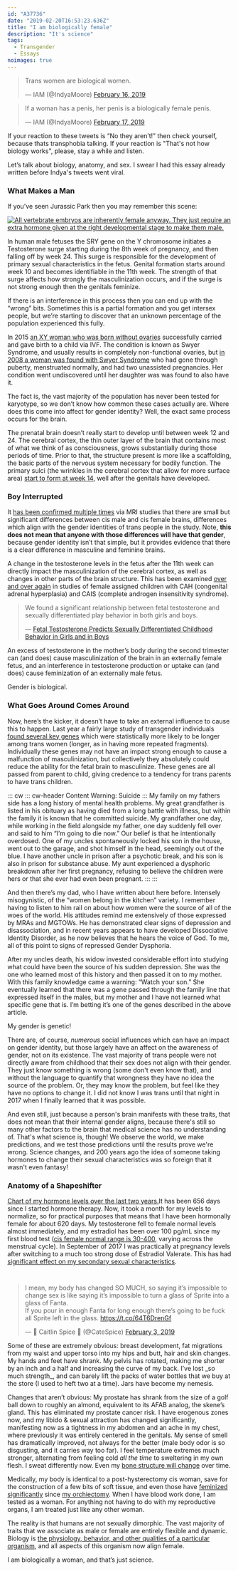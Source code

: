 ```yaml
---
id: "A37736"
date: "2019-02-20T16:53:23.636Z"
title: "I am biologically female"
description: "It's science"
tags:
  - Transgender
  - Essays
noimages: true
---
```

<div class="grid grid-row">
  <blockquote class="twitter-tweet" data-lang="en"><p lang="en" dir="ltr">Trans women are biological women.</p>&mdash; IAM (@IndyaMoore) <a href="https://twitter.com/IndyaMoore/status/1096816028200460290?ref_src=twsrc%5Etfw">February 16, 2019</a></blockquote>

  <blockquote class="twitter-tweet" data-lang="en"><p lang="en" dir="ltr">If a woman has a penis, her penis is a biologically female penis.</p>&mdash; IAM (@IndyaMoore) <a href="https://twitter.com/IndyaMoore/status/1097269840165904384?ref_src=twsrc%5Etfw">February 17, 2019</a></blockquote>
</div>

If your reaction to these tweets is “No they aren’t!” then check yourself, because thats transphobia talking. If your reaction is "That's not how biology works", please, stay a while and listen.

Let’s talk about biology, anatomy, and sex. I swear I had this essay already written before Indya's tweets went viral.

### What Makes a Man

If you’ve seen Jurassic Park then you may remember this scene:

[![All vertebrate embryos are inherently female anyway. They just require an extra hormone given at the right developmental stage to make them male.](../jp.jpg)](../jp.jpg)

In human male fetuses the SRY gene on the Y chromosome initiates a Testosterone surge starting during the 8th week of pregnancy, and then falling off by week 24. This surge is responsible for the development of primary sexual characteristics in the fetus. Genital formation starts around week 10 and becomes identifiable in the 11th week. The strength of that surge affects how strongly the masculinization occurs, and if the surge is not strong enough then the genitals feminize.

If there is an interference in this process then you can end up with the “wrong” bits. Sometimes this is a partial formation and you get intersex people, but we’re starting to discover that an unknown percentage of the population experienced this fully.

In 2015 [an XY woman who was born without ovaries](https://www.independent.co.uk/news/science/mostly-male-woman-gives-birth-to-twins-in-medical-miracle-10033528.html) successfully carried and gave birth to a child via IVF. The condition is known as Swyer Syndrome, and usually results in completely non-functional ovaries, but [in 2008 a woman was found with Swyer Syndrome](https://www.ncbi.nlm.nih.gov/pmc/articles/PMC2190741/) who had gone through puberty, menstruated normally, and had two unassisted pregnancies. Her condition went undiscovered until her daughter was was found to also have it.

The fact is, the vast majority of the population has never been tested for karyotype, so we don’t know how common these cases actually are. Where does this come into affect for gender identity? Well, the exact same process occurs for the brain.

The prenatal brain doesn’t really start to develop until between week 12 and 24. The cerebral cortex, the thin outer layer of the brain that contains most of what we think of as consciousness, grows substantially during those periods of time. Prior to that, the structure present is more like a scaffolding, the basic parts of the nervous system necessary for bodily function. The primary sulci (the wrinkles in the cerebral cortex that allow for more surface area) [start to form at week 14](https://www.ncbi.nlm.nih.gov/pmc/articles/PMC2989000/#Sec5title), well after the genitals have developed.

### Boy Interrupted

It [has been confirmed multiple times](https://www.the-scientist.com/features/are-the-brains-of-transgender-people-different-from-those-of-cisgender-people-30027) via MRI studies that there are small but significant differences between cis male and cis female brains, differences which align with the gender identities of trans people in the study. Note, **this does not mean that anyone with those differences will have that gender**, because gender identity isn’t that simple, but it provides evidence that there is a clear difference in masculine and feminine brains.

A change in the testosterone levels in the fetus after the 11th week can directly impact the masculinization of the cerebral cortex, as well as changes in other parts of the brain structure. This has been examined [over and over again](https://www.ncbi.nlm.nih.gov/pmc/articles/PMC4350266/) in studies of female assigned children with CAH (congenital adrenal hyperplasia) and CAIS (complete androgen insensitivity syndrome).

<blockquote class="cite"><p>We found a significant relationship between fetal testosterone and sexually differentiated play behavior in both girls and boys.</p>&mdash; <a href="https://www.ncbi.nlm.nih.gov/pmc/articles/PMC2778233/">Fetal Testosterone Predicts Sexually Differentiated Childhood Behavior in Girls and in Boys</a></blockquote>

An excess of testosterone in the mother’s body during the second trimester can (and does) cause masculinization of the brain in an externally female fetus, and an interference in testosterone production or uptake can (and does) cause feminization of an externally male fetus.

Gender is biological.

### What Goes Around Comes Around

Now, here’s the kicker, it doesn’t have to take an external influence to cause this to happen. Last year a fairly large study of transgender individuals [found several key genes](https://academic.oup.com/jcem/article/104/2/390/5104458) which were statistically more likely to be longer among trans women (longer, as in having more repeated fragments). Individually these genes may not have an impact strong enough to cause a malfunction of masculinization, but collectively they absolutely could reduce the ability for the fetal brain to masculinize. These genes are all passed from parent to child, giving credence to a tendency for trans parents to have trans children.

::: cw
::: cw-header
Content Warning: Suicide
:::
My family on my fathers side has a long history of mental health problems. My great grandfather is listed in his obituary as having died from a long battle with illness, but within the family it is known that he committed suicide. My grandfather one day, while working in the field alongside my father, one day suddenly fell over and said to him “I’m going to die now.” Our belief is that he intentionally overdosed. One of my uncles spontaneously locked his son in the house, went out to the garage, and shot himself in the head, seemingly out of the blue. I have another uncle in prison after a psychotic break, and his son is also in prison for substance abuse. My aunt experienced a dysphoric breakdown after her first pregnancy, refusing to believe the children were hers or that she ever had even been pregnant.
:::
:::

And then there’s my dad, who I have written about here before. Intensely misogynistic, of the “women belong in the kitchen” variety. I remember having to listen to him rail on about how women were the source of all of the woes of the world. His attitudes remind me extensively of those expressed by MRAs and MGTOWs. He has demonstrated clear signs of depression and disassociation, and in recent years appears to have developed Dissociative Identity Disorder, as he now believes that he hears the voice of God. To me, all of this point to signs of repressed Gender Dysphoria.

After my uncles death, his widow invested considerable effort into studying what could have been the source of his sudden depression. She was the one who learned most of this history and then passed it on to my mother. With this family knowledge came a warning: “Watch your son.” She eventually learned that there was a gene passed through the family line that expressed itself in the males, but my mother and I have not learned what specific gene that is. I’m betting it’s one of the genes described in the above article.

My gender is genetic!

There are, of course, _numerous_ social influences which can have an impact on gender identity, but those largely have an affect on the awareness of gender, not on its existence. The vast majority of trans people were not directly aware from childhood that their sex does not align with their gender. They just know something is wrong (some don't even know that), and without the language to quantify that wrongness they have no idea the source of the problem. Or, they may know the problem, but feel like they have no options to change it. I did not know I was trans until that night in 2017 when I finally learned that it was possible.

And even still, just because a person's brain manifests with these traits, that does not mean that their internal gender aligns, because there's still so many other factors to the brain that medical science has no understanding of. That's what science is, though! We observe the world, we make predictions, and we test those predictions until the results prove we're wrong. Science changes, and 200 years ago the idea of someone taking hormones to change their sexual characteristics was so foreign that it wasn't even fantasy!


### Anatomy of a Shapeshifter

<a href="../levels.gif" class="card right span3"><img src="../levels.gif" alt="" class="card-img-top"><span class="card-body">Chart of my hormone levels over the last two years.</span></a>It has been 656 days since I started hormone therapy. Now, it took a month for my levels to normalize, so for practical purposes that means that I have been hormonally female for about 620 days. My testosterone fell to female normal levels almost immediately, and my estradiol has been over 100 pg/mL since my first blood test ([cis female normal range is 30-400](https://www.ucsfhealth.org/tests/003711.html), varying across the menstrual cycle). In September of 2017 I was practically at pregnancy levels after switching to a much too strong dose of Estradiol Valerate. This has had [significant effect on my secondary sexual characteristics](/p/5011BD/second-puberty-101/).

<div class="card span2 right" style="margin-top: 3em;"><blockquote class="twitter-tweet" data-lang="en"><p lang="en" dir="ltr">I mean, my body has changed SO MUCH, so saying it’s impossible to change sex is like saying it’s impossible to turn a glass of Sprite into a glass of Fanta.<br>If you pour in enough Fanta for long enough there’s going to be fuck all Sprite left in the glass. <a href="https://t.co/64T6DrenGf">https://t.co/64T6DrenGf</a></p>&mdash; 💅 Caitlin Spice 💅 (@CateSpice) <a href="https://twitter.com/CateSpice/status/1091940189851643904?ref_src=twsrc%5Etfw">February 3, 2019</a></blockquote></div>
Some of these are extremely obvious: breast development, fat migrations from my waist and upper torso into my hips and butt, hair and skin changes. My hands and feet have shrank. My pelvis has rotated, making me shorter by an inch and a half and increasing the curve of my back. I’ve lost _so much strength_, and can barely lift the packs of water bottles that we buy at the store (I used to heft two at a time). Jars have become my nemesis.

Changes that aren’t obvious: My prostate has shrank from the size of a golf ball down to roughly an almond, equivalent to its AFAB analog, the skene’s gland. This has eliminated my prostate cancer risk.  I have erogenous zones now, and my libido & sexual attraction has changed significantly, manifesting now as a tightness in my abdomen and an ache in my chest, where previously it was entirely centered in the genitals. My sense of smell has dramatically improved, not always for the better (male body odor is so disgusting, and it carries way too far). I feel temperature extremes much stronger, alternating from feeling cold _all the time_ to sweltering in my own flesh. I sweat differently now. Even my [bone structure will change](https://www.reddit.com/r/asktransgender/comments/9hrj9g/30_plus_years_on_hormones_what_effects_did_i/) over time.

Medically, my body is identical to a post-hysterectomy cis woman, save for the construction of a few bits of soft tissue, and even those have [feminized significantly](/p/4F3DC8/the-truth-about-trans-porn/) since [my orchiectomy](/p/B34AEE/drop-it-like-its-hot/). When I have blood work done, I am tested as a woman. For anything not having to do with my reproductive organs, I am treated just like any other woman.

The reality is that humans are not sexually dimorphic. The vast majority of traits that we associate as male or female are entirely flexible and dynamic. Biology is [the physiology, behavior, and other qualities of a particular organism](https://en.oxforddictionaries.com/definition/biology), and all aspects of this organism now align female.

I am biologically a woman, and that’s just science.

<script async src="https://platform.twitter.com/widgets.js" charset="utf-8"></script>
